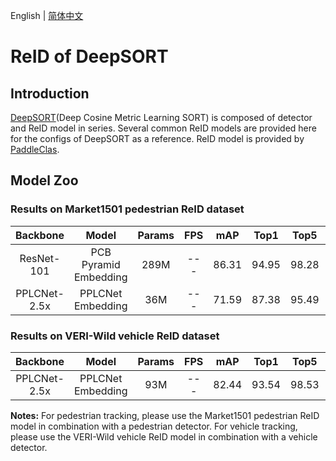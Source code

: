 English | [简体中文](README_cn.md)

# ReID of DeepSORT

## Introduction
[DeepSORT](https://arxiv.org/abs/1812.00442)(Deep Cosine Metric Learning SORT) is composed of detector and ReID model in series. Several common ReID models are provided here for the configs of DeepSORT as a reference. ReID model is provided by [PaddleClas](https://github.com/PaddlePaddle/PaddleClas).

## Model Zoo

### Results on Market1501 pedestrian ReID dataset

| Backbone        | Model                   |   Params   |   FPS     |    mAP    |   Top1    |   Top5    | download  |  config   |
| :-------------: |  :-----------------:    | :-------: |  :------: | :-------: | :-------: | :-------: | :-------: | :-------: |
| ResNet-101      |  PCB Pyramid Embedding  |  289M     |   ---     |   86.31   |   94.95   |   98.28   | [download](https://paddledet.bj.bcebos.com/models/mot/deepsort_pcb_pyramid_r101.pdparams)   |   [config](./deepsort_pcb_pyramid_r101.yml)     |
| PPLCNet-2.5x    |  PPLCNet Embedding      |  36M      |   ---     |   71.59   |   87.38   |   95.49   | [download](https://paddledet.bj.bcebos.com/models/mot/deepsort_pplcnet.pdparams)   |   [config](./deepsort_pplcnet.yml)     |

### Results on VERI-Wild vehicle ReID dataset

| Backbone        | Model                   |  Params   |   FPS     |    mAP    |   Top1    |   Top5    | download  |  config   |
| :-------------: |  :-----------------:    | :-------: |  :------: | :-------: | :-------: | :-------: | :-------: | :-------: |
| PPLCNet-2.5x    |  PPLCNet Embedding      |  93M      |   ---     |   82.44   |   93.54   |   98.53   | [download](https://paddledet.bj.bcebos.com/models/mot/deepsort_pplcnet_vehicle.pdparams)   |   [config](./deepsort_pplcnet_vehicle.yml)     |

**Notes:**
  For pedestrian tracking, please use the Market1501 pedestrian ReID model in combination with a pedestrian detector.
  For vehicle tracking, please use the VERI-Wild vehicle ReID model in combination with a vehicle detector.
